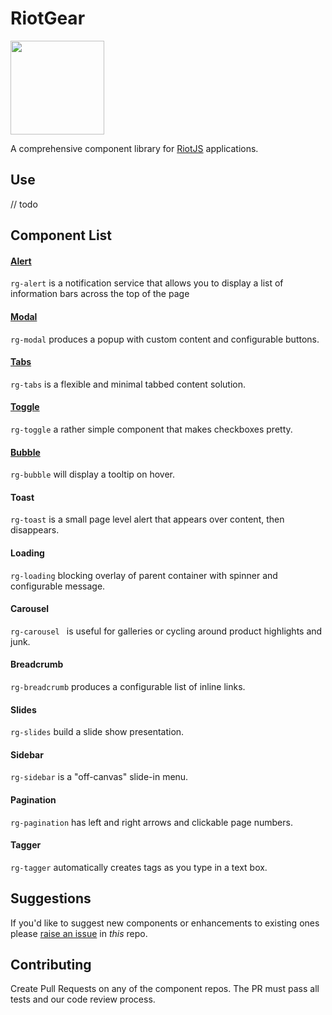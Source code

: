 # RiotGear

<img src="https://avatars0.githubusercontent.com/u/12480998?v=3&s=200" width="150pxpx">

A comprehensive component library for <a href="https://muut.com/riotjs/">RiotJS</a> applications.

## Use

// todo

## Component List

#### <a href="https://github.com/RiotGear/rg-alert">Alert</a>
`rg-alert` is a notification service that allows you to display a list of information bars across the top of the page

#### <a href="https://github.com/RiotGear/rg-modal">Modal</a>
`rg-modal` produces a popup with custom content and configurable buttons.

#### <a href="https://github.com/RiotGear/rg-tabs">Tabs</a>
`rg-tabs` is a flexible and minimal tabbed content solution.

#### <a href="https://github.com/RiotGear/rg-toggle">Toggle</a>
`rg-toggle` a rather simple component that makes checkboxes pretty.

#### <a href="https://github.com/RiotGear/rg-bubble">Bubble</a>
`rg-bubble` will display a tooltip on hover.

#### Toast
`rg-toast` is a small page level alert that appears over content, then disappears.

#### Loading
`rg-loading` blocking overlay of parent container with spinner and configurable message.

#### Carousel
`rg-carousel ` is useful for galleries or cycling around product highlights and junk.

#### Breadcrumb
`rg-breadcrumb` produces a configurable list of inline links.

#### Slides
`rg-slides` build a slide show presentation.

#### Sidebar
`rg-sidebar` is a "off-canvas" slide-in menu. 

#### Pagination
`rg-pagination` has left and right arrows and clickable page numbers.

#### Tagger
`rg-tagger` automatically creates tags as you type in a text box.

## Suggestions

If you'd like to suggest new components or enhancements to existing ones please <a href="https://github.com/RiotGear/RiotGear/issues">raise an issue</a> in *this* repo.

## Contributing

Create Pull Requests on any of the component repos. The PR must pass all tests and our code review process.

